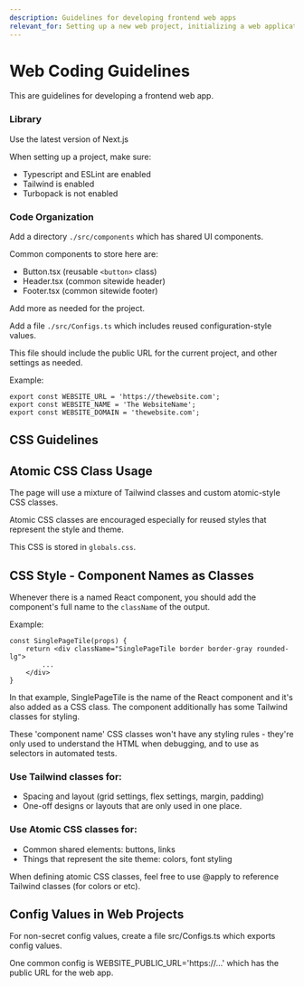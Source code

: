 ```yaml
---
description: Guidelines for developing frontend web apps
relevant_for: Setting up a new web project, initializing a web application, creating a static web project
---
```


# Web Coding Guidelines

This are guidelines for developing a frontend web app.

### Library

Use the latest version of Next.js

When setting up a project, make sure:
 - Typescript and ESLint are enabled
 - Tailwind is enabled
 - Turbopack is not enabled

### Code Organization #

Add a directory `./src/components` which has shared UI components.

Common components to store here are:
 - Button.tsx (reusable `<button>` class)
 - Header.tsx (common sitewide header)
 - Footer.tsx (common sitewide footer)

Add more as needed for the project.

Add a file `./src/Configs.ts` which includes reused configuration-style values.

This file should include the public URL for the current project, and other settings as needed.

Example:

```
export const WEBSITE_URL = 'https://thewebsite.com';
export const WEBSITE_NAME = 'The WebsiteName';
export const WEBSITE_DOMAIN = 'thewebsite.com';
```


## CSS Guidelines

## Atomic CSS Class Usage

The page will use a mixture of Tailwind classes and custom atomic-style CSS classes.

Atomic CSS classes are encouraged especially for reused styles that represent the style and theme.

This CSS is stored in `globals.css`.

## CSS Style - Component Names as Classes

Whenever there is a named React component, you should add the component's full name to the `className` of the output.

Example:

    const SinglePageTile(props) {
        return <div className="SinglePageTile border border-gray rounded-lg">
            ...
        </div>
    }

In that example, SinglePageTile is the name of the React component and it's also added as a
CSS class. The component additionally has some Tailwind classes for styling.

These 'component name' CSS classes won't have any styling rules - they're only used to
understand the HTML when debugging, and to use as selectors in automated tests.

### Use Tailwind classes for:

- Spacing and layout (grid settings, flex settings, margin, padding)
- One-off designs or layouts that are only used in one place.

### Use Atomic CSS classes for:

- Common shared elements: buttons, links
- Things that represent the site theme: colors, font styling

When defining atomic CSS classes, feel free to use @apply to reference Tailwind classes (for colors or etc).

## Config Values in Web Projects

For non-secret config values, create a file src/Configs.ts which exports config values.

One common config is WEBSITE_PUBLIC_URL='https://...' which has the public URL for the web app.
